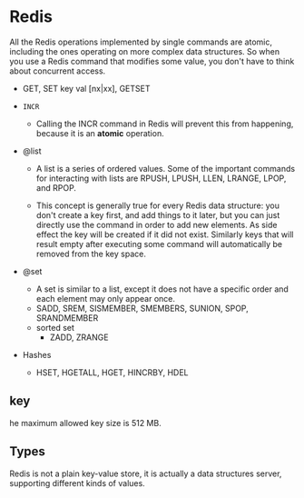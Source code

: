# Redis

All the Redis operations implemented by single commands are atomic, including the ones operating on more complex data structures. So when you use a Redis command that modifies some value, you don't have to think about concurrent access.

- GET, SET key val [nx|xx], GETSET

- `INCR`
  - Calling the INCR command in Redis will prevent this from happening, because it is an **atomic** operation.

- @list
  - A list is a series of ordered values. Some of the important commands for interacting with lists are RPUSH, LPUSH, LLEN, LRANGE, LPOP, and RPOP. 

  - This concept is generally true for every Redis data structure: you don't create a key first, and add things to it later, but you can just directly use the command in order to add new elements. As side effect the key will be created if it did not exist. Similarly keys that will result empty after executing some command will automatically be removed from the key space.

- @set 
  - A set is similar to a list, except it does not have a specific order and each element may only appear once. 
  -  SADD, SREM, SISMEMBER, SMEMBERS, SUNION, SPOP, SRANDMEMBER
  - sorted set
    - ZADD, ZRANGE

- Hashes
  - HSET, HGETALL, HGET, HINCRBY, HDEL

## key

he maximum allowed key size is 512 MB.

## Types

Redis is not a plain key-value store, it is actually a data structures server, supporting different kinds of values. 





































